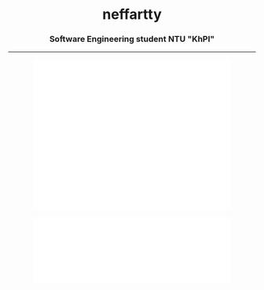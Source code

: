 <h1 align="center">neffartty</h1>
<h3 align="center">Software Engineering student NTU "KhPI"</h3>
<hr>
<p align="center"><img src="/github-metrics.svg" alt="Metrics" width="400"></p>
<p align="center"><img src="/metrics.plugin.languages.indepth.svg" alt="Metrics" width="400"></p>
